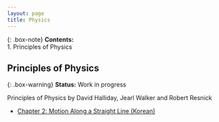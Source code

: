 ```yaml
---
layout: page
title: Physics
---
```


{: .box-note}
**Contents:** <br/>1. Principles of Physics

## Principles of Physics

{: .box-warning}
**Status:** Work in progress

Principles of Physics by David Halliday, Jearl Walker and Robert Resnick

* [Chapter 2: Motion Along a Straight Line (Korean)](/resources/physics/principle-physics/pph2_ko.pdf)